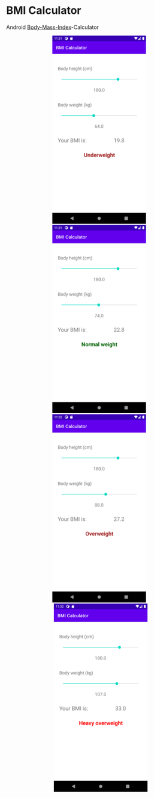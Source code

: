 # BMI Calculator

Android [Body-Mass-Index](https://en.wikipedia.org/wiki/Body_mass_index)-Calculator

<div style="text-align: center">
  <img src="./images/underweight.png" alt="screenshot 1" width="250" />&nbsp;&nbsp; 
  <img src="./images/normal.png" alt="screenshot 2" width="250" />&nbsp;&nbsp;
  <img src="./images/overweight.png" alt="screenshot 3" width="250" />&nbsp;&nbsp;
  <img src="./images/heavy.png" alt="screenshot 4" width="250" />
</div>

